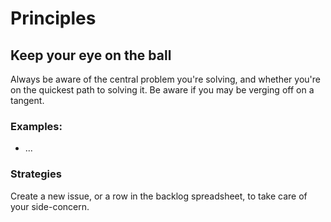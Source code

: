 # Principles

##  Keep your eye on the ball

Always be aware of the central problem you're solving, and whether you're on the quickest path to solving it. Be aware if you may be verging off on a tangent.

### Examples:

- ...

### Strategies

Create a new issue, or a row in the backlog spreadsheet, to take care of your side-concern.


